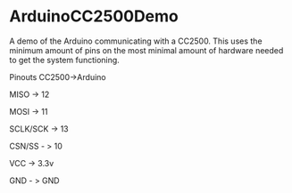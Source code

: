 ArduinoCC2500Demo
=================

A demo of the Arduino communicating with a CC2500.
This uses the minimum amount of pins on the most minimal amount of hardware needed to get the system functioning.

Pinouts CC2500->Arduino

MISO -> 12

MOSI -> 11

SCLK/SCK -> 13

CSN/SS - > 10

VCC -> 3.3v

GND - > GND

